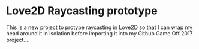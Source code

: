 # Love2D Raycasting prototype

This is a new project to protype raycasting in Love2D so that I can wrap my head around it in isolation before importing it into my Github Game Off 2017 project....
